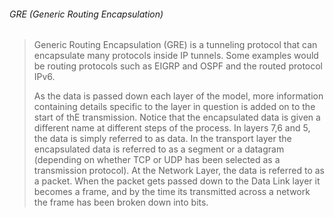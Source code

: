 ###### GRE (Generic Routing Encapsulation)

> 
> Generic Routing Encapsulation (GRE) is a tunneling protocol that can encapsulate many protocols inside IP tunnels. Some examples would be routing protocols such as EIGRP and OSPF and the routed protocol IPv6.
> 
> As the data is passed down each layer of the model, more information containing details specific to the layer in question is added on to the start of thE transmission.
> Notice that the encapsulated data is given a different name at different steps of the process. In layers 7,6 and 5, the data is simply referred to as data. In the transport layer the encapsulated data is referred to as a segment or a datagram (depending on whether TCP or UDP has been selected as a transmission protocol).
> At the Network Layer, the data is referred to as a packet. When the packet gets passed down to the Data Link layer it becomes a frame, and by the time its transmitted across a network the frame has been broken down into bits.

